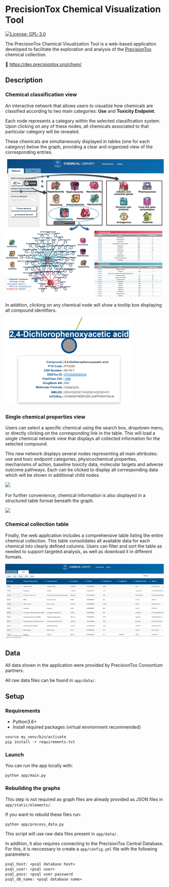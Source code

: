 # PrecisionTox Chemical Visualization Tool

[![License: GPL-3.0](https://img.shields.io/badge/License-GPL--3.0-orange.svg)](https://www.gnu.org/licenses/gpl-3.0.html)

The PrecisionTox Chemical Visualization Tool is a web-based application developed
to facilitate the exploration and analysis of the [PrecisionTox](precisiontox.org) chemical collection.

:link: https://dex.precisiontox.org/chem/

## Description

### Chemical classification view

An interactive network that allows users to visualize how chemicals are classified according to two main categories:  **Use** and **Toxicity Endpoint**. 

Each node represents a category within the selected classification system. Upon clicking on any of these nodes, all chemicals associated to that particular category will be revealed.

These chemicals are simultaneously displayed in tables (one for each category) below the graph, providing a clear and organized view of the corresponding entries.

<img src="app/static/images/readme/figure_1.png">

In addition, clicking on any chemical node will show a tooltip box displaying all compound identifiers.

<img src="app/static/images/readme/tooltip.png" width="400">

### Single chemical properties view

Users can select a specific chemical using the search box, dropdown menu, or directly clicking on the corresponding link in the table. This will load a single chemical network view that displays all collected information for the selected compound.

This new network displays several nodes representing all main attributes: use and toxic endpoint categories, physicochemical properties, mechanisms of action, baseline toxicity data, molecular targets and adverse outcome pathways. Each can be clicked to display all corresponding data which will be shown in additional child nodes.

<img src="app/static/images/readme/figure_2.png">

For further convenience, chemical information is also displayed in a structured table format beneath the graph. 

<img src="app/static/images/readme/figure_3.png">

### Chemical collection table

Finally, the web application includes a comprehensive table listing the entire chemical collection. This table consolidates all available data for each chemical into clearly defined columns. Users can filter and sort the table as needed to support targeted analysis, as well as download it in different formats.

<img src="app/static/images/readme/full_table.png">

## Data

All data shown in the application were provided by PrecisionTox Consortium partners. 

All raw data files can be found in `app/data/`.

## Setup
### Requirements
-  Python3.6+
-  Install required packages (virtual environment recommended)
```shell
source my_venv/bin/activate
pip install -r requirements.txt
```

### Launch
You can run the app locally with:
```shell
python app/main.py
```

### Rebuilding the graphs
This step is not required as graph files are already provided as JSON files in `app/static/elements/`. 

If you want to rebuild these files run:
```shell
python app/process_data.py
```
This script will use raw data files present in `app/data/`. 

In addition, it also requires connecting to the PrecisionTox Central Database. For this, it is neccessary to create a `app/config.yml` file with the following parameters:
```
psql_host: <psql database host>
psql_user: <psql user>
psql_pass: <psql user password
psql_db_name: <psql database name>
```

